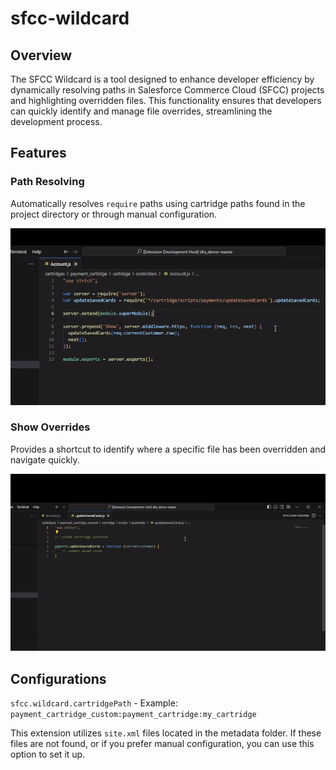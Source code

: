 # sfcc-wildcard

## Overview

The SFCC Wildcard is a tool designed to enhance developer efficiency by dynamically resolving paths in Salesforce Commerce Cloud (SFCC) projects and highlighting overridden files. This functionality ensures that developers can quickly identify and manage file overrides, streamlining the development process.

## Features

### Path Resolving

Automatically resolves `require` paths using cartridge paths found in the project directory or through manual configuration.

![Path Resolving](https://github.com/alimoncul/sfcc-wildcard/blob/main/demos/dynamic_path_resolver.gif)

### Show Overrides

Provides a shortcut to identify where a specific file has been overridden and navigate quickly.

![Show Overrides](https://github.com/alimoncul/sfcc-wildcard/blob/main/demos/override.gif)

## Configurations

`sfcc.wildcard.cartridgePath` - Example: `payment_cartridge_custom:payment_cartridge:my_cartridge`

This extension utilizes `site.xml` files located in the metadata folder. If these files are not found, or if you prefer manual configuration, you can use this option to set it up.
